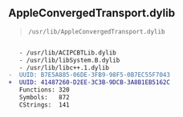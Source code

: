 ## AppleConvergedTransport.dylib

> `/usr/lib/AppleConvergedTransport.dylib`

```diff

   - /usr/lib/ACIPCBTLib.dylib
   - /usr/lib/libSystem.B.dylib
   - /usr/lib/libc++.1.dylib
-  UUID: B7E5A885-06DE-3FB9-98F5-0B7EC55F7043
+  UUID: 41487260-D2EE-3C3B-9DCB-3A8B1EB5162C
   Functions: 320
   Symbols:   872
   CStrings:  141

```
